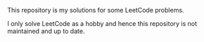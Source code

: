 This repository is my solutions for some LeetCode problems.

I only solve LeetCode as a hobby and hence this repository is not maintained and up to date.
